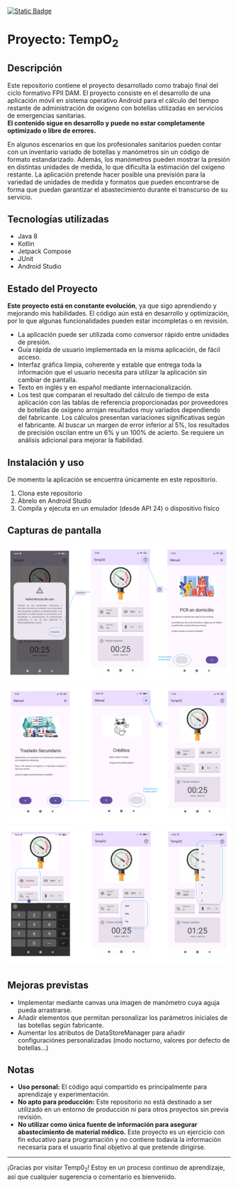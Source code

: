 [![Static Badge](https://img.shields.io/badge/This%20README%20is%20available%20in%20english-6556E8)](./README_EN.md)
# Proyecto: TempO<sub>2</sub>
## Descripción
Este repositorio contiene el proyecto desarrollado como trabajo final del ciclo formativo FPII DAM.
El proyecto consiste en el desarrollo de una aplicación móvil en sistema operativo Android para el cálculo del tiempo restante de administración de oxígeno con botellas utilizadas en servicios de emergencias sanitarias.  
**El contenido sigue en desarrollo y puede no estar completamente optimizado o libre de errores.**

En algunos escenarios en que los profesionales sanitarios pueden contar con un inventario variado de botellas y manómetros sin un código de formato estandarizado. Además, los manómetros pueden mostrar la presión en distintas unidades de medida, lo que dificulta la estimación del oxígeno restante.
La aplicación pretende hacer posible una previsión para la variedad de unidades de medida y formatos que pueden encontrarse de forma que puedan garantizar el abastecimiento durante el transcurso de su servicio.

## Tecnologías utilizadas
- Java 8
- Kotlin
- Jetpack Compose
- JUnit
- Android Studio

## Estado del Proyecto
**Este proyecto está en constante evolución**, ya que sigo aprendiendo y mejorando mis habilidades. El código aún está en desarrollo y optimización, por lo que algunas funcionalidades pueden estar incompletas o en revisión.
- La aplicación puede ser utilizada como conversor rápido entre unidades de presión.
- Guía rápida de usuario implementada en la misma aplicación, de fácil acceso.
- Interfaz gráfica limpia, coherente y estable que entrega toda la información que el usuario necesita para utilizar la aplicación sin cambiar de pantalla.
- Texto en inglés y en español mediante internacionalización.
- Los test que comparan el resultado del cálculo de tiempo de esta aplicación con las tablas de referencia proporcionadas por proveedores de botellas de oxígeno arrojan resultados muy variados dependiendo del fabricante. Los cálculos presentan variaciones significativas según el fabricante. Al buscar un margen de error inferior al 5%, los resultados de precisión oscilan entre un 6% y un 100% de acierto. Se requiere un análisis adicional para mejorar la fiabilidad.

## Instalación y uso
De momento la aplicación se encuentra únicamente en este repositorio.

1. Clona este repositorio
2. Ábrelo en Android Studio
3. Compila y ejecuta en un emulador (desde API 24) o dispositivo físico

## Capturas de pantalla
![Flujo 1](images/flujo1.png)
![Flujo 2](images/flujo2.png)
![Flujo 3](images/flujo3.png)

## Mejoras previstas
- Implementar mediante canvas una imagen de manómetro cuya aguja pueda arrastrarse.
- Añadir elementos que permitan personalizar los parámetros iniciales de las botellas según fabricante.
- Aumentar los atributos de DataStoreManager para añadir configuraciónes personalizadas (modo nocturno, valores por defecto de botellas...)

## Notas
-  **Uso personal:** El código aquí compartido es principalmente para aprendizaje y experimentación.
-  **No apto para producción:** Este repositorio no está destinado a ser utilizado en un entorno de producción ni para otros proyectos sin previa revisión.
-  **No utilizar como única fuente de información para asegurar abastecimiento de material médico.** Este proyecto es un ejercicio con fin educativo para programación y no contiene todavía la información necesaria para el usuario final objetivo al que pretende dirigirse.


---
¡Gracias por visitar Temp0<sub>2</sub>! Estoy en un proceso continuo de aprendizaje, así que cualquier sugerencia o comentario es bienvenido.
